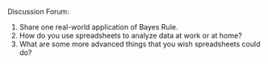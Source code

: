 Discussion Forum:

1. Share one real-world application of Bayes Rule.
2. How do you use spreadsheets to analyze data at work or at home?
3. What are some more advanced things that you wish spreadsheets could do?
